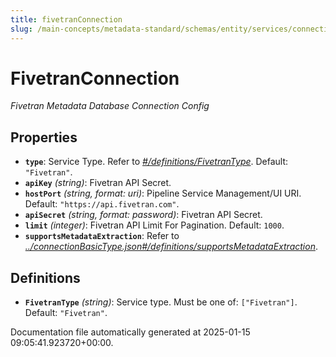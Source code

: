 ```yaml
---
title: fivetranConnection
slug: /main-concepts/metadata-standard/schemas/entity/services/connections/pipeline/fivetranconnection
---
```


# FivetranConnection

*Fivetran Metadata Database Connection Config*

## Properties

- **`type`**: Service Type. Refer to *[#/definitions/FivetranType](#definitions/FivetranType)*. Default: `"Fivetran"`.
- **`apiKey`** *(string)*: Fivetran API Secret.
- **`hostPort`** *(string, format: uri)*: Pipeline Service Management/UI URI. Default: `"https://api.fivetran.com"`.
- **`apiSecret`** *(string, format: password)*: Fivetran API Secret.
- **`limit`** *(integer)*: Fivetran API Limit For Pagination. Default: `1000`.
- **`supportsMetadataExtraction`**: Refer to *[../connectionBasicType.json#/definitions/supportsMetadataExtraction](#/connectionBasicType.json#/definitions/supportsMetadataExtraction)*.
## Definitions

- **`FivetranType`** *(string)*: Service type. Must be one of: `["Fivetran"]`. Default: `"Fivetran"`.


Documentation file automatically generated at 2025-01-15 09:05:41.923720+00:00.
